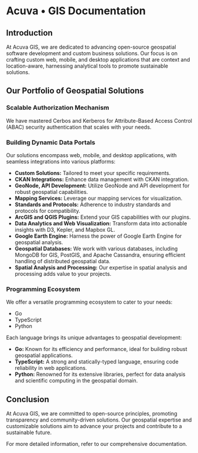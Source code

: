 # Acuva • GIS Documentation

## Introduction

At Acuva GIS, we are dedicated to advancing open-source geospatial software development and custom business solutions. Our focus is on crafting custom web, mobile, and desktop applications that are context and location-aware, harnessing analytical tools to promote sustainable solutions.

## Our Portfolio of Geospatial Solutions

### Scalable Authorization Mechanism

We have mastered Cerbos and Kerberos for Attribute-Based Access Control (ABAC) security authentication that scales with your needs.

### Building Dynamic Data Portals

Our solutions encompass web, mobile, and desktop applications, with seamless integrations into various platforms:

- **Custom Solutions:** Tailored to meet your specific requirements.
- **CKAN Integrations:** Enhance data management with CKAN integration.
- **GeoNode, API Development:** Utilize GeoNode and API development for robust geospatial capabilities.
- **Mapping Services:** Leverage our mapping services for visualization.
- **Standards and Protocols:** Adherence to industry standards and protocols for compatibility.
- **ArcGIS and QGIS Plugins:** Extend your GIS capabilities with our plugins.
- **Data Analytics and Web Visualization:** Transform data into actionable insights with D3, Kepler, and Mapbox GL.
- **Google Earth Engine:** Harness the power of Google Earth Engine for geospatial analysis.
- **Geospatial Databases:** We work with various databases, including MongoDB for GIS, PostGIS, and Apache Cassandra, ensuring efficient handling of distributed geospatial data.
- **Spatial Analysis and Processing:** Our expertise in spatial analysis and processing adds value to your projects.

### Programming Ecosystem

We offer a versatile programming ecosystem to cater to your needs:

- Go
- TypeScript
- Python

Each language brings its unique advantages to geospatial development:

- **Go:** Known for its efficiency and performance, ideal for building robust geospatial applications.
- **TypeScript:** A strong and statically-typed language, ensuring code reliability in web applications.
- **Python:** Renowned for its extensive libraries, perfect for data analysis and scientific computing in the geospatial domain.

## Conclusion

At Acuva GIS, we are committed to open-source principles, promoting transparency and community-driven solutions. Our geospatial expertise and customizable solutions aim to advance your projects and contribute to a sustainable future.

For more detailed information, refer to our comprehensive documentation.

